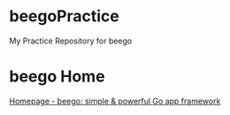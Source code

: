 # beegoPractice
My Practice Repository for beego

# beego Home
[Homepage - beego: simple & powerful Go app framework](https://beego.me/)

